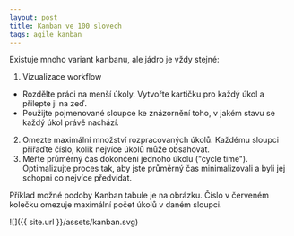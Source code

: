 ```yaml
---
layout: post
title: Kanban ve 100 slovech
tags: agile kanban
---
```


Existuje mnoho variant kanbanu, ale jádro je vždy stejné:

1. Vizualizace workflow
  - Rozdělte práci na menší úkoly. Vytvořte kartičku pro každý úkol a přilepte ji na zeď.
  - Použijte pojmenované sloupce ke znázornění toho, v jakém stavu se každý úkol právě nachází.
2. Omezte maximální množství rozpracovaných úkolů. Každému sloupci přiřaďte číslo, kolik nejvíce úkolů může obsahovat.
3. Měřte průměrný čas dokončení jednoho úkolu ("cycle time"). Optimalizujte proces tak, aby jste průměrný čas minimalizovali a byli jej schopni co nejvíce předvídat.

Příklad možné podoby Kanban tabule je na obrázku. Číslo v červeném kolečku omezuje maximální počet úkolů v daném sloupci.

![]({{ site.url }}/assets/kanban.svg)
